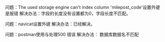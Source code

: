 问题：The used storage engine can't index column 'milepost_code'设置外键是报错
解决办法：字段的长度没有设置都为0，字段长度不匹配。

问题：navicat设置外键
解决办法：已经解决。

问题：postman使用与处理500 错误
解决办法： 数据库数据名不匹配
